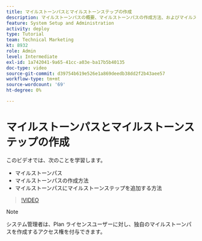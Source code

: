 ```yaml
---
title: マイルストーンパスとマイルストーンステップの作成
description: マイルストーンパスの概要、マイルストーンパスの作成方法、およびマイルストーンステップの追加方法について説明します。
feature: System Setup and Administration
activity: deploy
type: Tutorial
team: Technical Marketing
kt: 8932
role: Admin
level: Intermediate
exl-id: 1a742041-9a65-41cc-a03e-ba17b5b40135
doc-type: video
source-git-commit: d39754b619e526e1a869deedb38dd2f2b43aee57
workflow-type: tm+mt
source-wordcount: '69'
ht-degree: 0%

---
```


# マイルストーンパスとマイルストーンステップの作成

このビデオでは、次のことを学習します。

* マイルストーンパス
* マイルストーンパスの作成方法
* マイルストーンパスにマイルストーンステップを追加する方法

>[!VIDEO](https://video.tv.adobe.com/v/335204/?quality=12)

>[!NOTE]
>
>システム管理者は、Plan ライセンスユーザーに対し、独自のマイルストーンパスを作成するアクセス権を付与できます。
